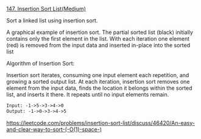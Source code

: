 [147. Insertion Sort List(Medium)](https://leetcode.com/problems/insertion-sort-list/)

Sort a linked list using insertion sort.


A graphical example of insertion sort. The partial sorted list (black) initially contains only the first element in the list.
With each iteration one element (red) is removed from the input data and inserted in-place into the sorted list
 

Algorithm of Insertion Sort:

Insertion sort iterates, consuming one input element each repetition, and growing a sorted output list.
At each iteration, insertion sort removes one element from the input data, finds the location it belongs within the sorted list, and inserts it there.
It repeats until no input elements remain.

```html
Input: -1->5->3->4->0
Output: -1->0->3->4->5
```

https://leetcode.com/problems/insertion-sort-list/discuss/46420/An-easy-and-clear-way-to-sort-(-O(1)-space-)
